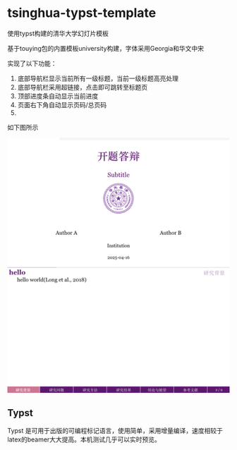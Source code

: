 # tsinghua-typst-template
使用typst构建的清华大学幻灯片模板

基于touying包的内置模板university构建，字体采用Georgia和华文中宋

实现了以下功能：
1. 底部导航栏显示当前所有一级标题，当前一级标题高亮处理
2. 底部导航栏采用超链接，点击即可跳转至标题页
3. 顶部进度条自动显示当前进度
4. 页面右下角自动显示页码/总页码
5. 
如下图所示

![image](https://github.com/JiaxuHuang/tsinghua-typst-template/blob/main/preview_figures/title.png)
![image](https://github.com/JiaxuHuang/tsinghua-typst-template/blob/main/preview_figures/content.png)

## Typst
Typst 是可用于出版的可编程标记语言，使用简单，采用增量编译，速度相较于latex的beamer大大提高。本机测试几乎可以实时预览。


    
